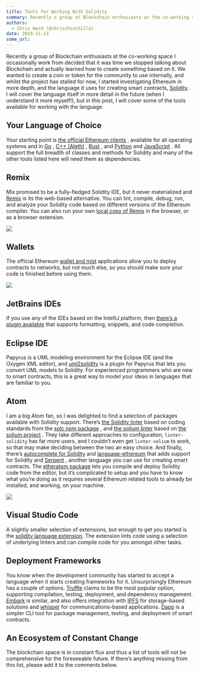 ```yaml
---
title: Tools for Working With Solidity
summary: Recently a group of Blockchain enthusiasts at the co-working space I occasionally work from decided that it was time we stopped talking about Blockchain and actually learned how to create something based on it. We wanted to create a coin or token for the community to use internally, and whilst the project has stalled for now, I started investigating Ethereum in more depth, and the language it uses for creating smart contracts, Solidity . I will cover the language itself in more detail in the fut
authors:
  - Chris Ward (@chrischinchilla)
date: 2018-11-13
some_url: 
---
```



Recently a group of Blockchain enthusiasts at the co-working space I occasionally work from decided that it was time we stopped talking about Blockchain and actually learned how to create something based on it.
We wanted to create a coin or token for the community to use internally, and whilst the project has stalled for now, I started investigating Ethereum in more depth, and the language it uses for creating smart contracts, [Solidity](http://solidity.readthedocs.io/en/develop/index.html) . I will cover the language itself in more detail in the future (when I understand it more myself!), but in this post, I will cover some of the tools available for working with the language.

## Your Language of Choice
Your starting point is [the official Ethereum clients](https://www.ethereum.org/cli) , available for all operating systems and in [Go](https://github.com/ethereum/go-ethereum) , [C++ (Aleth)](https://github.com/ethereum/aleth) , [Rust](https://github.com/paritytech/parity) , and [Python](https://github.com/ethereum/pyethereum) and [JavaScript](https://github.com/ethereum/web3.js/) . All support the full breadth of classes and methods for Solidity and many of the other tools listed here will need them as dependencies.

## Remix
Mix promised to be a fully-fledged Solidity IDE, but it never materialized and [Remix](https://remix.ethereum.org/) is its the web-based alternative. You can lint, compile, debug, run, and analyze your Solidity code based on different versions of the Ethereum compiler. You can also run your own [local copy of Remix](https://github.com/ethereum/browser-solidity) in the browser, or as a browser extension.

![](https://cdn-images-1.medium.com/max/1600/0*YHxKtAdf92nd3PT2.jpg)


## Wallets
The official Ethereum [wallet and mist](https://github.com/ethereum/mist) applications allow you to deploy contracts to networks, but not much else, so you should make sure your code is finished before using them.

![](https://cdn-images-1.medium.com/max/1600/0*WPy00wrYBo3QAX5L.jpg)


## JetBrains IDEs
If you use any of the IDEs based on the IntelliJ platform, then [there’s a plugin available](https://plugins.jetbrains.com/plugin/9475-intellij-solidity) that supports formatting, snippets, and code completion.

## Eclipse IDE
Papyrus is a UML modeling environment for the Eclipse IDE (and the Oxygen XML editor), and [uml2solidity](https://github.com/UrsZeidler/uml2solidity) is a plugin for Papyrus that lets you convert UML models to Solidity. For experienced programmers who are new to smart contracts, this is a great way to model your ideas in languages that are familiar to you.

## Atom
I am a big Atom fan, so I was delighted to find a selection of packages available with Solidity support.
There’s [the Solidity linter](https://atom.io/packages/linter-solidity) based on coding standards from the [solc npm package](https://www.npmjs.com/package/solc) , and [the solium linter](https://atom.io/packages/linter-solium) based on [the solium project](https://github.com/duaraghav8/Solium) . They take different approaches to configuration, `linter-solidity` has far more users, and I couldn’t even get `linter-solium` to work, so that may make deciding between the two an easy choice. And finally, there’s [autocomplete for Solidity](https://atom.io/packages/autocomplete-solidity) and [language-ethereum](https://atom.io/packages/language-ethereum) that adds support for Solidity and [Serpent](https://github.com/ethereum/wiki/wiki/Serpent) , another language you can use for creating smart contracts.
The [etheratom package](https://atom.io/packages/etheratom) lets you compile and deploy Solidity code from the editor, but it’s complicated to setup and you have to know what you’re doing as it requires several Ethereum related tools to already be installed, and working, on your machine.

![](https://cdn-images-1.medium.com/max/1600/0*9T7rAE7LdBxqgOnB.jpg)

## Visual Studio Code
A slightly smaller selection of extensions, but enough to get you started is the [solidity language extension](https://marketplace.visualstudio.com/items?itemName=JuanBlanco.solidity). The extension lints code using a selection of underlying linters and can compile code for you amongst other tasks.

## Deployment Frameworks
You know when the development community has started to accept a language when it starts creating frameworks for it. Unsurprisingly Ethereum has a couple of options.
 [Truffle](http://truffleframework.com/) claims to be the most popular option, supporting compilation, testing, deployment, and dependency management.
 [Embark](https://github.com/iurimatias/embark-framework) is similar, and also offers integration with [IPFS](http://ipfs.io/) for storage-based solutions and [whisper](https://github.com/ethereum/wiki/wiki/Whisper) for communications-based applications.
 [Dapp](https://github.com/dapphub/) is a simpler CLI tool for package management, testing, and deployment of smart contracts.

## An Ecosystem of Constant Change
The blockchain space is in constant flux and thus a list of tools will not be comprehensive for the foreseeable future. If there’s anything missing from this list, please add it to the comments below.